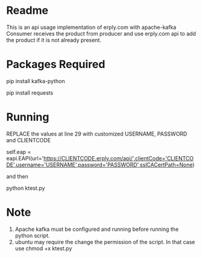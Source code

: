 # Readme

This is an api usage implementation of erply.com with apache-kafka
Consumer receives the product from producer and use erply.com api to add the product if it is not already present.

# Packages Required

pip install kafka-python

pip install requests

# Running

REPLACE the values at line 29 with customized USERNAME, PASSWORD and CLIENTCODE

self.eap = eapi.EAPI(url='https://CLIENTCODE.erply.com/api/',clientCode='CLIENTCODE',username='USERNAME',password='PASSWORD',sslCACertPath=None)

and then

python ktest.py

# Note
1. Apache kafka must be configured and running before running the python script.
2. ubuntu may require the change the permission of the script. In that case use chmod +x ktest.py 

